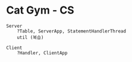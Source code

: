 # Cat Gym - CS
    Server
        ?Table, ServerApp, StatementHandlerThread
        util (복습)

    Client
        ?Handler, ClientApp
